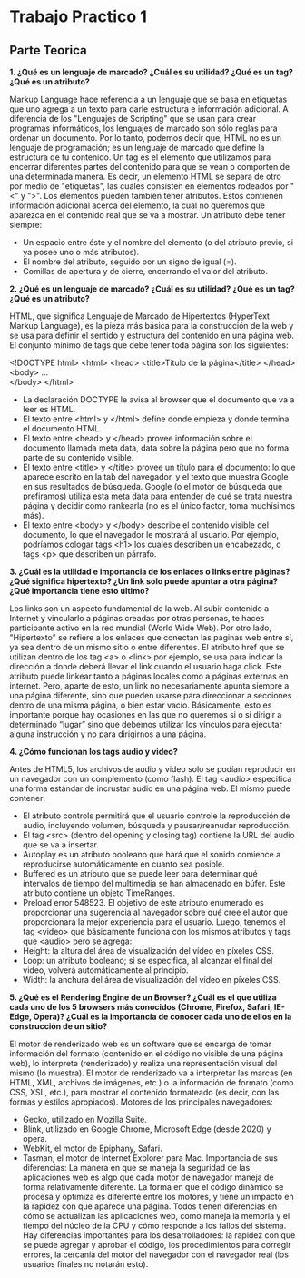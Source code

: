 # Trabajo Practico 1
## Parte Teorica

**1. ¿Qué es un lenguaje de marcado? ¿Cuál es su utilidad? ¿Qué es un tag? ¿Qué es un atributo?**

Markup Language hace referencia a un lenguaje que se basa en etiquetas que uno agrega a un texto para darle estructura e información adicional. A diferencia de los "Lenguajes de Scripting" que se usan para crear programas informáticos, los lenguajes de marcado son sólo reglas para ordenar un documento. Por lo tanto, podemos decir que, HTML no es un lenguaje de programación; es un lenguaje de marcado que define la estructura de tu contenido.
Un tag es el elemento que utilizamos para encerrar diferentes partes del contenido para que se vean o comporten de una determinada manera. Es decir, un elemento HTML se separa de otro por medio de "etiquetas", las cuales consisten en elementos rodeados por "<" y ">".
Los elementos pueden también tener atributos. Estos contienen información adicional acerca del elemento, la cual no queremos que aparezca en el contenido real que se va a mostrar. 
Un atributo debe tener siempre:
* Un espacio entre éste y el nombre del elemento (o del atributo previo, si ya posee uno o más atributos).
* El nombre del atributo, seguido por un signo de igual (=).
* Comillas de apertura y de cierre, encerrando el valor del atributo.


**2. ¿Qué es un lenguaje de marcado? ¿Cuál es su utilidad? ¿Qué es un tag? ¿Qué es un atributo?**

HTML, que significa Lenguaje de Marcado de Hipertextos (HyperText Markup Language), es la pieza más básica para la construcción de la web y se usa para definir el sentido y estructura del contenido en una página web. El conjunto mínimo de tags que debe tener toda página son los siguientes:

&lt;!DOCTYPE html&gt;
&lt;html&gt;
&lt;head&gt;
    &lt;title&gt;Título de la página&lt;/title&gt;
&lt;/head&gt;
&lt;body&gt;
 …   
&lt;/body&gt;
&lt;/html&gt;

* La declaración DOCTYPE le avisa al browser que el documento que va a leer es HTML.
* El texto entre &lt;html&gt; y &lt;/html&gt; define donde empieza y donde termina el documento HTML.
* El texto entre &lt;head&gt; y &lt;/head&gt; provee información sobre el documento llamada meta data, data sobre la página pero que no forma parte de su contenido visible.
* El texto entre &lt;title&gt; y &lt;/title&gt; provee un título para el documento: lo que aparece escrito en la tab del navegador, y el texto que muestra Google en sus resultados de búsqueda. Google (o el motor de búsqueda que prefiramos) utiliza esta meta data para entender de qué se trata nuestra página y decidir como rankearla (no es el único factor, toma muchísimos más).
* El texto entre &lt;body&gt; y &lt;/body&gt; describe el contenido visible del documento, lo que el navegador le mostrará al usuario. Por ejemplo, podríamos cologar tags &lt;h1&gt; los cuales describen un encabezado, o tags &lt;p&gt; que describen un párrafo.


**3. ¿Cuál es la utilidad e importancia de los enlaces o links entre páginas? ¿Qué significa hipertexto? ¿Un link solo puede apuntar a otra página? ¿Qué importancia tiene esto último?**

Los links son un aspecto fundamental de la web. Al subir contenido a Internet y vincularlo a páginas creadas por otras personas, te haces participante activo en la red mundial (World Wide Web). Por otro lado, "Hipertexto" se refiere a los enlaces que conectan las páginas web entre sí, ya sea dentro de un mismo sitio o entre diferentes.
El atributo href que se utilizan dentro de los tag &lt;a&gt; o &lt;link&gt; por ejemplo, se usa para indicar la dirección a donde deberá llevar el link cuando el usuario haga click. Este atributo puede linkear tanto a páginas locales como a páginas externas en internet. Pero, aparte de esto, un link no necesariamente apunta siempre a una página diferente, sino que pueden usarse para direccionar a secciones dentro de una misma página, o bien estar vacío. Básicamente, esto es importante porque hay ocasiones en las que no queremos si o si dirigir a determinado “lugar” sino que debemos utilizar los vínculos para ejecutar alguna instrucción y no para dirigirnos a una página.

**4. ¿Cómo funcionan los tags audio y video?**

Antes de HTML5, los archivos de audio y video solo se podían reproducir en un navegador con un complemento (como flash).
El tag &lt;audio&gt; especifica una forma estándar de incrustar audio en una página web. El mismo puede contener:
* El atributo controls permitirá que el usuario controle la reproducción de audio, incluyendo volumen, búsqueda y pausar/reanudar reproducción.
* El tag &lt;src&gt; (dentro del opening y closing tag) contiene la URL del audio que se va a insertar.
* Autoplay es un atributo booleano que hará que el sonido comience a reproducirse automáticamente en cuanto sea posible.
* Buffered es un atributo que se puede leer para determinar qué intervalos de tiempo del multimedia se han almacenado en búfer. Este atributo contiene un objeto TimeRanges.
* Preload error 548523. El objetivo de este atributo enumerado es proporcionar una sugerencia al navegador sobre qué cree el autor que proporcionará la mejor experiencia para el usuario.
Luego, tenemos el tag &lt;video&gt; que básicamente funciona con los mismos atributos y tags que &lt;audio&gt; pero se agrega: 
* Height: la altura del área de visualización del vídeo en píxeles CSS.
* Loop: un atributo booleano; si se especifica, al alcanzar el final del video, volverá automáticamente al principio.
* Width: la anchura del área de visualización del vídeo en píxeles CSS.

**5. ¿Qué es el Rendering Engine de un Browser? ¿Cuál es el que utiliza cada uno de los 5 browsers más conocidos (Chrome, Firefox, Safari, IE-Edge, Opera)? ¿Cuál es la importancia de conocer cada uno de ellos en la construcción de un sitio?**

El motor de renderizado web es un software que se encarga de tomar información del formato (contenido en el código no visible de una página web), lo interpreta (renderizado) y realiza una representación visual del mismo (lo muestra).
El motor de renderizado va a interpretar las marcas (en HTML, XML, archivos de imágenes, etc.) o la información de formato (como CSS, XSL, etc.), para mostrar el contenido formateado (es decir, con las formas y estilos apropiados).
Motores de los principales navegadores:
* Gecko, utilizado en Mozilla Suite.
* Blink, utilizado en Google Chrome, Microsoft Edge (desde 2020) y opera.
* WebKit, el motor de Epiphany, Safari.
* Tasman, el motor de Internet Explorer para Mac.
Importancia de sus diferencias:
La manera en que se maneja la seguridad de las aplicaciones web es algo que cada motor de navegador maneja de forma relativamente diferente.
La forma en que el código dinámico se procesa y optimiza es diferente entre los motores, y tiene un impacto en la rapidez con que aparece una página.
Todos tienen diferencias en cómo se actualizan las aplicaciones web, como maneja la memoria y el tiempo del núcleo de la CPU y cómo responde a los fallos del sistema.
Hay diferencias importantes para los desarrolladores: la rapidez con que se puede agregar y aprobar el código, los procedimientos para corregir errores, la cercanía del motor del navegador con el navegador real (los usuarios finales no notarán esto).